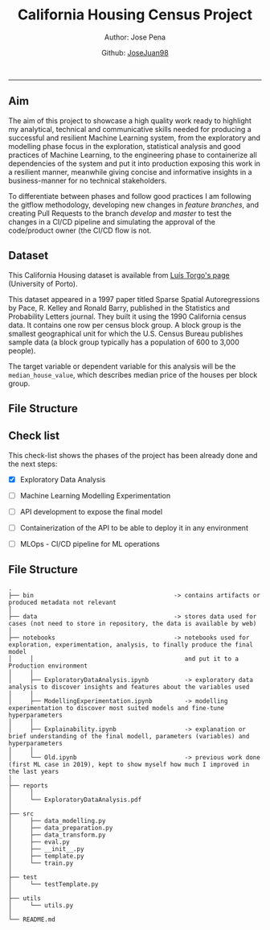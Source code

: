 <h1 style="text-align:center">California Housing Census Project</h1>

<p style="text-align:center">Author: Jose Pena</p>
<p style="text-align:center">Github: <a href="https://github.com/JoseJuan98">JoseJuan98</a></p>
<br>

------------------------------------------------------------------------------------------------


## Aim

The aim of this project to showcase a high quality work ready to highlight my analytical, technical and communicative skills needed for producing a successful and resilient Machine Learning system, from the exploratory and
modelling phase focus in the exploration, statistical analysis and good practices of Machine Learning, to the engineering phase to containerize all dependencies of the system and put it into production exposing this work in
a resilient manner, meanwhile giving concise and informative insights in a business-manner for no technical stakeholders.

To differentiate between phases and follow good practices I am following the gitflow methodology, developing new changes in *feature branches*, and creating Pull Requests to the branch *develop* and *master* to test the changes 
in a CI/CD pipeline and simulating the approval of the code/product owner (the CI/CD flow is not.

## Dataset

This California Housing dataset is available from [Luís Torgo's page](https://www.dcc.fc.up.pt/~ltorgo/Regression/cal_housing.html) (University of Porto).

This dataset appeared in a 1997 paper titled Sparse Spatial Autoregressions by Pace, R. Kelley and Ronald Barry, published in the Statistics and Probability Letters journal. They built it using the 1990 
California census data. It contains one row per census block group. A block group is the smallest geographical unit for which the U.S. Census Bureau publishes sample data (a block group typically has a 
population of 600 to 3,000 people).

The target variable or dependent variable for this analysis will be the `median_house_value`, which describes median price of the houses per block group.

## File Structure




## Check list

This check-list shows the phases of the project has been already done and the next steps:

- [X] Exploratory Data Analysis
- [ ] Machine Learning Modelling Experimentation
- [ ] API development to expose the final model
- [ ] Containerization of the API to be able to deploy it in any environment
- [ ] MLOps - CI/CD pipeline for ML operations


## File Structure

```shell
.
├── bin                                       -> contains artifacts or produced metadata not relevant
│   
├── data                                      -> stores data used for cases (not need to store in repository, the data is available by web)
│     
├── notebooks                                 -> notebooks used for exploration, experimentation, analysis, to finally produce the final model
│     │                                          and put it to a Production environment
│     │      
│     ├── ExploratoryDataAnalysis.ipynb          -> exploratory data analysis to discover insights and features about the variables used
│     │     
│     ├── ModellingExperimentation.ipynb         -> modelling experimentation to discover most suited models and fine-tune hyperparameters
│     │     
│     ├── Explainability.ipynb                   -> explanation or brief understanding of the final modell, parameters (variables) and hyperparameters 
│     │     
│     └── Old.ipynb                              -> previous work done (first ML case in 2019), kept to show myself how much I improved in the last years
│     
├── reports
│     │
│     └── ExploratoryDataAnalysis.pdf
│     
├── src
│     ├── data_modelling.py
│     ├── data_preparation.py
│     ├── data_transform.py
│     ├── eval.py
│     ├── __init__.py
│     ├── template.py
│     └── train.py
│     
├── test
│     └── testTemplate.py
│     
├── utils
│     └── utils.py
│     
└── README.md

```